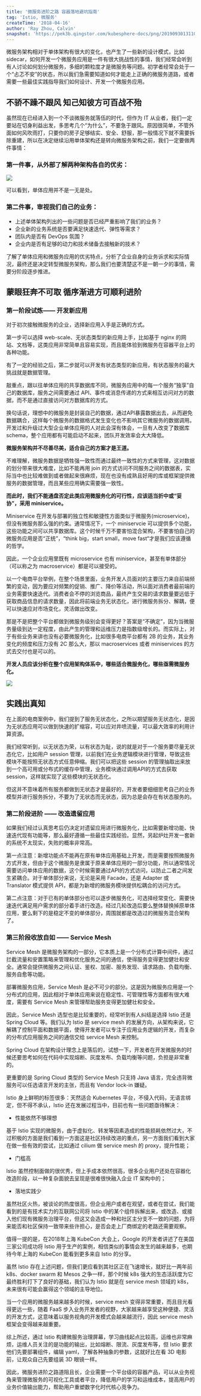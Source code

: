 ```yaml
---
title: '微服务进阶之路 容器落地避坑指南'
tag: 'Istio, 微服务'
createTime: '2018-04-16'
author: 'Ray Zhou, Calvin'
snapshot: 'https://pek3b.qingstor.com/kubesphere-docs/png/20190930131109.png'
---
```


微服务架构相对于单体架构有很大的变化，也产生了一些新的设计模式，比如 sidecar，如何开发一个微服务应用是一件有很大挑战性的事情，我们经常会听到有人讨论如何划分微服务，多细的颗粒度才是微服务等问题。初学者经常会处于一个“忐忑不安”的状态，所以我们急需要知道如何才能走上正确的微服务道路，或者需要一些最佳实践指导我们如何设计、开发一个微服务应用。

## 不骄不躁不跟风 知己知彼方可百战不殆

虽然现在已经进入到一个不谈微服务就落伍的时代，但作为 IT 从业者，我们一定要站在切身利益出发，多思考几个“为什么”，不要急于跟风。原因很简单，不管外面如何风吹雨打，只要你的房子足够结实、安全、舒服，那一般情况下就不需要拆除重建，所以在决定继续沿用单体架构还是转向微服务架构之前，我们一定要做两件事情：

### 第一件事，从外部了解两种架构各自的优劣：

![](https://pek3b.qingstor.com/kubesphere-docs/png/20190930125405.png)

可以看到，单体应用并不是一无是处。

### 第二件事，审视我们自己的业务：


- 上述单体架构列出的一些问题是否已经严重影响了我们的业务？
- 企业新的业务系统是否要满足快速迭代、弹性等需求？
- 团队内是否有 DevOps 氛围？
- 企业内是否有足够的动力和技术储备去接触新的技术？


了解了单体应用和微服务应用的优劣特点，分析了企业自身的业务诉求和实际情况，最终还是决定转型微服务架构，那么我们也要清楚这不是一朝一夕的事情，需要分阶段逐步推进。


## 蒙眼狂奔不可取 循序渐进方可顺利进阶

### 第一阶段试炼—— 开发新应用


对于初次接触微服务的企业，选择新应用入手是正确的方式。

第一步可以选择 web-scale、无状态类型的新应用上手，比如基于 nginx 的网站、文档等，这类应用非常简单且容易实现，而且能体验到微服务在容器平台上的各种功能。

有了一定的经验之后，第二步就可以开发有状态类型的新应用，有状态服务的最大挑战就是数据管理。

敲重点，跟以往单体应用的共享数据库不同，微服务应用中的每一个服务“独享”自己的数据库，服务之间需要通过 API、事件或消息传递的方式来相互访问对方的数据，而不是通过直接访问对方数据库的方式。

换句话说，理想中的微服务是封装自己的数据，通过API暴露数据出去，从而避免数据耦合，这样每个微服务的数据格式发生变化也不影响其它微服务的数据调用。开发过和升级过大型企业单体应用的人对此会深有体会，一旦有人改变了数据库 schema，整个应用都有可能启动不起来，团队开发效率会大大降低。

**微服务架构并不尽善尽美，适合自己的方案才是王道。**

不难理解，微服务数据是牺牲强一致性而通过最终一致性的方式来管理，这对数据的划分带来很大难度，比如不能再用 join 的方式访问不同服务之间的数据表，实际当中也比较难做到或者做起来很麻烦，现在也没有成熟且好用的库或框架提供微服务的数据管理，而且某些应用确实需要强一致性。



**而此时，我们不能通盘否定此类应用微服务化的可行性，应该适当折中或“妥协”，采用 miniservice。**

Miniservice 在开发与部署的独立性和敏捷性方面类似于微服务(microservice)，但没有微服务那么强的约束。通常情况下，一个 miniservcie 可以提供多个功能，这些功能之间可以共享数据库。这个时候千万不要害怕混合架构，不要害怕自己的微服务应用是否“正统”，“think big，start small，move fast“才是我们应该遵循的哲学。

因此，一个企业应用里既有 microservice 也有 miniservice，甚至有单体部分（可以称之为 macroservice）都是可以接受的。

以一个电商平台举例，在整个场景里面，业务开发人员面对的主要压力来自前端频繁的变动，因为要应对频繁的促销、推广、降价等活动，所以面对消费者最前端的业务需要快速迭代。消费者会不停的浏览商品，最终产生交易的请求数量要远低于获取商品信息的请求数量，因此将前端业务无状态化，进行微服务拆分、解耦，便可以快速应对市场变化，灵活做出改变。

那是不是把整个平台都做到微服务级别会变得更好？答案是“不确定”，因为当微服务量级到达一定程度，由此产生的管理和运维压力是指数级增长的。而实际上，对于有些业务来讲也没有必要微服务化，比如很多电商平台都有 2B 的业务，其业务变化的频度和压力没有 2C 那么大，那以 macroservices 或者 miniservices 的方式去交付也是可以的。

**开发人员应该分析在整个应用架构体系中，哪些适合微服务化，哪些亟需微服务化。**

![](https://pek3b.qingstor.com/kubesphere-docs/png/20190930125610.png)


## 实践出真知

在上面的电商案例中，我们提到了服务无状态化，之所以期望服务无状态化，是因为无状态应用可以做到快速的扩缩容，可以应对井喷流量，可以最大效率的利用计算资源。

我们经常听到，以无状态为荣，以有状态为耻，说的就是对于一个服务要尽量无状态化它，比如用户 session 管理，以前我们在业务逻辑模块进行管理，导致这些模块不能按照无状态方式任意伸缩。我们可以把这些 session 的管理抽取出来放到一个高可用或分布式的缓存中管理，业务模块通过调用API的方式去获取 session，这样就实现了这些模块的无状态化。

但这并不意味着所有服务都做到无状态才是最好的，开发者要细细思考自己的业务模型并进行服务拆分，不要为了无状态而无状态，因为总是会存在有状态服务的。


### 第二阶段进阶 —— 改造遗留应用


如果我们经过认真思考后仍决定对遗留应用进行微服务化，比如需要新增功能、快速迭代现有功能等，那么最好遵循一些最佳实践经验。显然，另起炉灶开发一套新的系统不太现实，失败的概率非常高。

第一点注意：新增功能点不能再在原有单体应用基础上开发，而是需要按照微服务方式开发，但由于这个微服务是隶属于原来单体应用的一部分功能，所以通常情况需要访问单体应用的数据，这个时候需要通过API的方式访问，以防止二者之间发生紧耦合。对于单体部分来说，无论是采用 Facade，还是 Adapter 或 Translator 模式提供 API，都是为新增的微服务模块提供松耦合的访问方式。

第二点注意：对于已有的单体部分也可以逐步微服务化，可选择经常变化、需要快速迭代满足用户需求的部分着手进行改造。经过几轮改造后要么整体替换掉原单体应用，要么剩下的是稳定不变的单体部分，周围就都是改造过的微服务混合架构了。

### 第三阶段收放自如 —— Service Mesh

Service Mesh 是微服务架构的一部分，它本质上是一个分布式计算中间件，通过拦截流量和安置策略来管理和优化服务之间的通信，使得服务变得更加健壮和安全。通常会提供微服务之间认证、鉴权、加密、服务发现、请求路由、负载均衡、服务自愈等功能。

部署微服务应用，Service Mesh 是必不可少的部分。这是因为微服务应用是一个分布式的应用，因此相对于单体应用来说在稳定性、可管理性等方面都有很大难度，需要有 Service Mesh 来管理帮助服务变得更加健壮和安全。


因此，Service Mesh 选型也是比较重要的，经常听到有人纠结是选择 Istio 还是 Spring Cloud 等。我们认为 Istio 是 service mesh 的发展方向，从架构来说，它解耦了控制平面和数据平面，使得开发者可以专注于应用业务逻辑的开发，而复杂的分布式应用服务之间的通信交给 service Mesh 来控制。

Spring Cloud 在架构设计理念上是落后的，试想一下，开发者在开发微服务的时候还要思考如何在代码中实现熔断、灰度发布、负载均衡等问题，负担是非常重的。

更重要的是 Spring Cloud 类型的 Service Mesh 只支持 Java 语言，完全违背微服务可以任选语言开发的主张，而且有 Vendor lock-in 嫌疑。

Istio 身上鲜明的标签很多：天然适合 Kubernetes 平台，不侵入代码，无语言绑定，但不得不承认，Istio 还在发展过程当中，目前也有一些问题亟待解决：

- 性能依然不够理想

基于 Istio 实现的微服务，由于虚拟化、转发等因素造成的性能损耗依然过大，不过积极的方面是我们看到一方面这是社区持续改进的重点，另一方面我们看到大家在做一些有效的尝试，比如通过 cilium 做 service mesh 的 proxy，提升性能；

- 门槛高

Istio 虽然控制面做的很优秀，但上手成本依然很高，很多企业用户还处在容器化改造阶段，以一种复杂面貌去呈现是很难很快融入企业 IT 架构中的；

- 落地实践少

虽然社区火热，被谈论的热度很高，但企业用户或者在观望，或者在尝试，我们能看到的是有技术实力的互联网公司将 Istio 中的某个组件拆解出来，或改造、或接入他们现有微服务治理平台，但这又会造成一种和社区主分支不一致的问题，为将来能否和社区保持一致带来些许担心，是否会走上厂商绑定的老路还需要观察。

值得一提的是，在2018年上海 KubeCon 大会上，Google 的开发者讲述了在美国三家公司成功将 Istio 用于生产的案例，相信类似的事情会发生的越来越多，也期待今年上海的 KubeCon 能看到更多来自 Istio 的分享。

虽然 Istio 存在上述问题，但我们更应看到其社区正在飞速增长，就好比一两年前 k8s、docker swarm 和 Mesos 之争一样，那个时候 k8s 强大的生态活跃度为它最终胜利打下了良好的基础，我们认为 Istio 就是在 service mesh 领域的 k8s，未来很有可能会赢得这个领域的主导地位。

当一个应用的微服务越来越多的时候，service mesh 变得非常重要，而且目光看得更远一些，随着 FaaS 步入业务开发者的视野，大家越来越享受这种便捷、灵活的开发方式，这意味着以服务视角的开发模式会越来越流行，因此 service mesh 框架会变得越来越重要。

综上所述，通过 Istio 构建微服务治理屏幕，学习曲线起点比较高，运维也非常麻烦，运维人员关注的是功能的输出，比如熔断、限流、灰度发布等，但 Istio 要求他们先要部署组件，编辑 yaml，了解各种抽象的参数，这就好比在看 3D 电影前，让观众自己先要组装 3D 眼镜一样。


因此，微服务进阶之路道阻且长，企业需要一个平台级的容器产品，可以从业务视角来管理微服务的可视化工具或者平台，降低用户的学习和运维成本，提高用户的业务价值输出能力，帮助用户重塑数字化时代核心竞争力。
